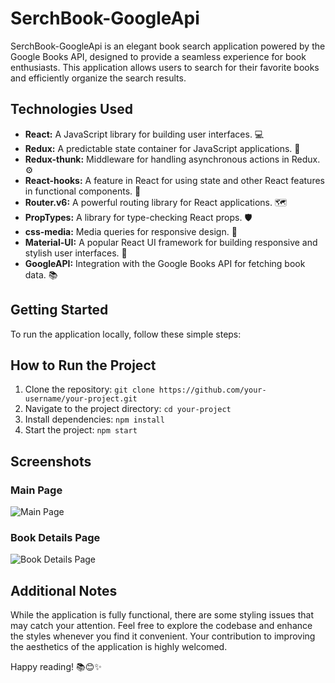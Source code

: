 # SerchBook-GoogleApi

SerchBook-GoogleApi is an elegant book search application powered by the Google Books API, designed to provide a seamless experience for book enthusiasts. This application allows users to search for their favorite books and efficiently organize the search results.

## Technologies Used
- **React:** A JavaScript library for building user interfaces. 💻
- **Redux:** A predictable state container for JavaScript applications. 🔄
- **Redux-thunk:** Middleware for handling asynchronous actions in Redux. ⚙️
- **React-hooks:** A feature in React for using state and other React features in functional components. 🎣
- **Router.v6:** A powerful routing library for React applications. 🗺️
- **PropTypes:** A library for type-checking React props. 🛡️
- **css-media:** Media queries for responsive design. 📱
- **Material-UI:** A popular React UI framework for building responsive and stylish user interfaces. 🎨
- **GoogleAPI:** Integration with the Google Books API for fetching book data. 📚

## Getting Started
To run the application locally, follow these simple steps:

## How to Run the Project

1. Clone the repository: `git clone https://github.com/your-username/your-project.git`
2. Navigate to the project directory: `cd your-project`
3. Install dependencies: `npm install`
4. Start the project: `npm start`

## Screenshots
### Main Page
![Main Page](https://github.com/Stilone/SerchBook-GoogleApi/assets/54247765/c1bda649-893c-4254-bb22-fae2d5f34b4b)

### Book Details Page
![Book Details Page](https://github.com/Stilone/SerchBook-GoogleApi/assets/54247765/cf84d57c-2196-4a17-a7b9-4ad447f3aaff)

## Additional Notes
While the application is fully functional, there are some styling issues that may catch your attention. Feel free to explore the codebase and enhance the styles whenever you find it convenient. Your contribution to improving the aesthetics of the application is highly welcomed.

Happy reading! 📚😊✨

